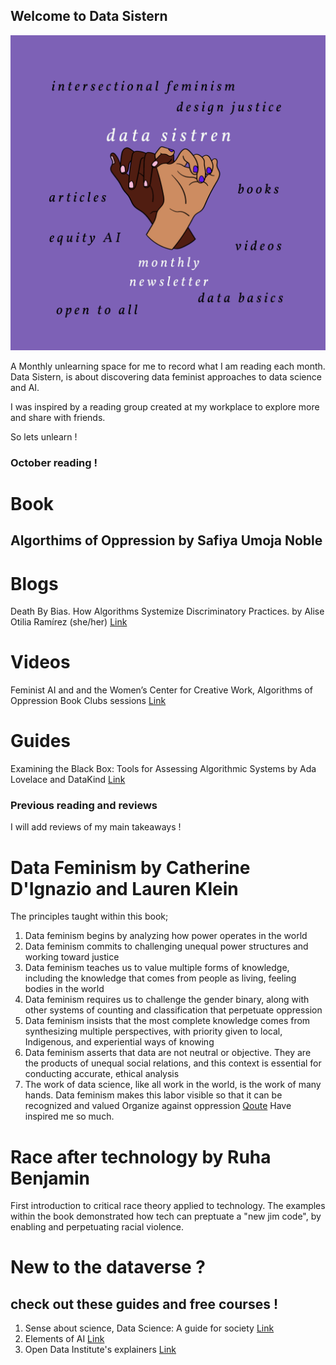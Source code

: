 ## Welcome to Data Sistern 

![image](/logods.png)

A Monthly unlearning space for me to record what I am reading each month.
Data Sistern, is about discovering data feminist approaches to data science and AI.

I was inspired by a reading group created at my workplace to explore more and share with friends.

So lets unlearn !

### October reading ! 

# Book
## Algorthims of Oppression by Safiya Umoja Noble 

# Blogs
Death By Bias. How Algorithms Systemize Discriminatory Practices. by Alise Otilia Ramírez (she/her)
[Link](https://medium.com/swlh/death-by-bias-how-algorithms-systemize-discriminatory-practices-752c60d378f1)

# Videos
Feminist AI and and the Women’s Center for Creative Work, Algorithms of Oppression Book Clubs sessions 
[Link](https://www.crowdcast.io/e/algorithmsofopressionintr/register)

# Guides 
Examining the Black Box: Tools for Assessing Algorithmic Systems by Ada Lovelace and DataKind 
[Link](https://www.adalovelaceinstitute.org/examining-the-black-box-tools-for-assessing-algorithmic-systems/)


### Previous reading and reviews 

I will add reviews of my main takeaways !

# Data Feminism by Catherine D'Ignazio and Lauren Klein
The principles taught within this book; 
1. Data feminism begins by analyzing how power operates in the world
2. Data feminism commits to challenging unequal power structures and working toward justice
3. Data feminism teaches us to value multiple forms of knowledge, including the knowledge that comes from people as living, feeling bodies in the world
4. Data feminism requires us to challenge the gender binary, along with other systems of counting and classification that perpetuate oppression
5. Data feminism insists that the most complete knowledge comes from synthesizing multiple perspectives, with priority given to local, Indigenous, and experiential ways of knowing
6. Data feminism asserts that data are not neutral or objective. They are the products of unequal social relations, and this context is essential for conducting accurate, ethical analysis
7. The work of data science, like all work in the world, is the work of many hands. Data feminism makes this labor visible so that it can be recognized and valued
Organize against oppression
[Qoute](https://journals.sagepub.com/doi/10.1177/2053951720942544)
Have inspired me so much. 


# Race after technology by Ruha Benjamin
First introduction to critical race theory applied to technology. The examples within the book demonstrated how tech can preptuate a "new jim code", by enabling and perpetuating racial violence. 

# New to the dataverse ? 

## check out these guides and free courses ! 
1. Sense about science, Data Science: A guide for society
[Link](https://askforevidence.org/articles/data-science-a-guide-for-society)
2. Elements of AI 
[Link](https://course.elementsofai.com/)
3. Open Data Institute's explainers 
[Link](https://theodi.org/knowledge-opinion/explainers/)
